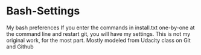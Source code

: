 Bash-Settings
=============

My bash preferences
If you enter the commands in install.txt one-by-one at the command line and restart git, you will have my settings.
This is not my original work, for the most part.
Mostly modeled from Udacity class on Git and Github
